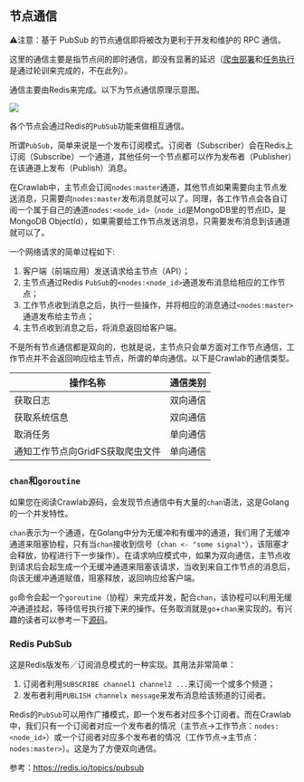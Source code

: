 ## 节点通信

⚠️注意：基于 PubSub 的节点通信即将被改为更利于开发和维护的 RPC 通信。

这里的通信主要是指节点间的即时通信，即没有显著的延迟（[爬虫部署](./SpiderDeployment.md)和[任务执行](./TaskExecution.md)是通过轮训来完成的，不在此列）。

通信主要由Redis来完成。以下为节点通信原理示意图。

![](https://crawlab.oss-cn-hangzhou.aliyuncs.com/v0.3.0/node-communication.png)

各个节点会通过Redis的`PubSub`功能来做相互通信。

所谓`PubSub`，简单来说是一个发布订阅模式。订阅者（Subscriber）会在Redis上订阅（Subscribe）一个通道，其他任何一个节点都可以作为发布者（Publisher）在该通道上发布（Publish）消息。

在Crawlab中，主节点会订阅`nodes:master`通道，其他节点如果需要向主节点发送消息，只需要向`nodes:master`发布消息就可以了。同理，各工作节点会各自订阅一个属于自己的通道`nodes:<node_id>`（`node_id`是MongoDB里的节点ID，是MongoDB ObjectId），如果需要给工作节点发送消息，只需要发布消息到该通道就可以了。

一个网络请求的简单过程如下:
1. 客户端（前端应用）发送请求给主节点（API）；
2. 主节点通过Redis `PubSub`的`<nodes:<node_id>`通道发布消息给相应的工作节点；
3. 工作节点收到消息之后，执行一些操作，并将相应的消息通过`<nodes:master>`通道发布给主节点；
4. 主节点收到消息之后，将消息返回给客户端。

不是所有节点通信都是双向的，也就是说，主节点只会单方面对工作节点通信，工作节点并不会返回响应给主节点，所谓的单向通信。以下是Crawlab的通信类型。

操作名称 | 通信类别
--- | ---
获取日志 | 双向通信
获取系统信息 | 双向通信
取消任务 | 单向通信
通知工作节点向GridFS获取爬虫文件 | 单向通信

### `chan`和`goroutine`

如果您在阅读Crawlab源码，会发现节点通信中有大量的`chan`语法，这是Golang的一个并发特性。

`chan`表示为一个通道，在Golang中分为无缓冲和有缓冲的通道，我们用了无缓冲通道来阻塞协程，只有当`chan`接收到信号（`chan <- "some signal"`），该阻塞才会释放，协程进行下一步操作）。在请求响应模式中，如果为双向通信，主节点收到请求后会起生成一个无缓冲通道来阻塞该请求，当收到来自工作节点的消息后，向该无缓冲通道赋值，阻塞释放，返回响应给客户端。

`go`命令会起一个`goroutine`（协程）来完成并发，配合`chan`，该协程可以利用无缓冲通道挂起，等待信号执行接下来的操作。任务取消就是`go`+`chan`来实现的。有兴趣的读者可以参考一下[源码](https://github.com/tikazyq/crawlab/blob/master/backend/services/task.go#L136)。

### Redis PubSub

这是Redis版发布／订阅消息模式的一种实现。其用法非常简单：
1. 订阅者利用`SUBSCRIBE channel1 channel2 ...`来订阅一个或多个频道；
2. 发布者利用`PUBLISH channelx message`来发布消息给该频道的订阅者。

Redis的`PubSub`可以用作广播模式，即一个发布者对应多个订阅者。而在Crawlab中，我们只有一个订阅者对应一个发布者的情况（主节点->工作节点：`nodes:<node_id>`）或一个订阅者对应多个发布者的情况（工作节点->主节点：`nodes:master>`）。这是为了方便双向通信。

参考：https://redis.io/topics/pubsub
